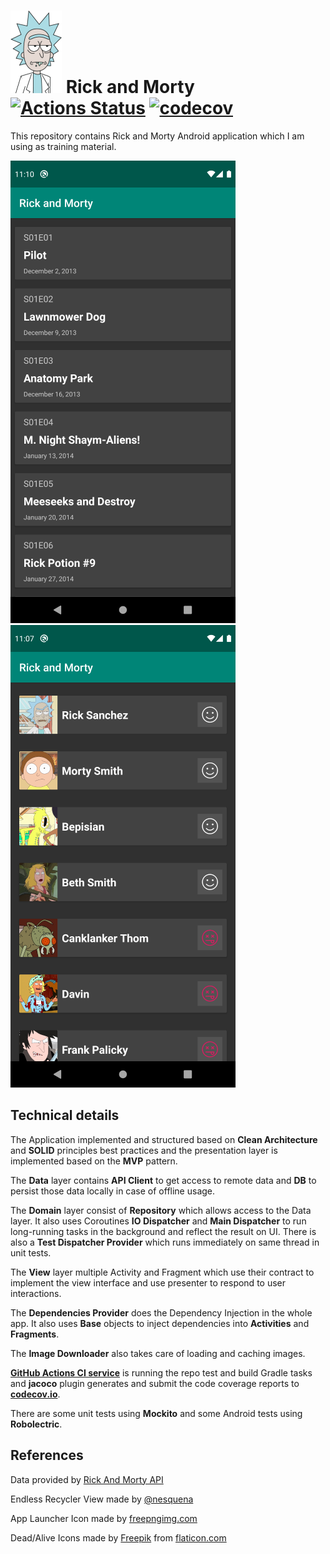 # ![launcher icon](logo.png) Rick and Morty [![Actions Status](https://github.com/mohsenoid/Rick-and-Morty/workflows/Android%20CI/badge.svg)](https://github.com/mohsenoid/Rick-and-Morty/actions) [![codecov](https://codecov.io/gh/mohsenoid/Rick-and-Morty/branch/master/graph/badge.svg)](https://codecov.io/gh/mohsenoid/Rick-and-Morty)

This repository contains Rick and Morty Android application which I am using as training material.

![Screenshot](SCREENSHOT1.png) ![Screenshot](SCREENSHOT2.png)

## Technical details

The Application implemented and structured based on **Clean Architecture** and **SOLID** principles best practices and the presentation layer is implemented based on the **MVP** pattern.

The **Data** layer contains **API Client** to get access to remote data and **DB** to persist those data locally in case of offline usage.

The **Domain** layer consist of **Repository** which allows access to the Data layer. It also uses Coroutines **IO Dispatcher** and **Main Dispatcher** to run long-running tasks in the background and reflect the result on UI. There is also a **Test Dispatcher Provider** which runs immediately on same thread in unit tests.

The **View** layer multiple Activity and Fragment which use their contract to implement the view interface and use presenter to respond to user interactions.

The  **Dependencies Provider** does the Dependency Injection in the whole app. It also uses **Base** objects to inject dependencies into **Activities** and **Fragments**.

The **Image Downloader** also takes care of loading and caching images.

[**GitHub Actions CI service**](https://github.com/mohsenoid/Rick-and-Morty/actions) is running the repo test and build Gradle tasks and **jacoco** plugin generates and submit the code coverage reports to [**codecov.io**](https://codecov.io/gh/mohsenoid/Rick-and-Morty).

There are some unit tests using **Mockito** and some Android tests using **Robolectric**.

## References

Data provided by [Rick And Morty API](https://rickandmortyapi.com/)

Endless Recycler View made by [@nesquena](https://gist.github.com/nesquena/d09dc68ff07e845cc622)

App Launcher Icon made by [freepngimg.com](http://freepngimg.com)

Dead/Alive Icons made by [Freepik](https://flaticon.com/authors/freepik) from [flaticon.com](https://flaticon.com)